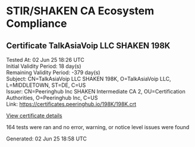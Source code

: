 # STIR/SHAKEN CA Ecosystem Compliance

## Certificate TalkAsiaVoip LLC SHAKEN 198K

Tested At: 02 Jun 25 18:26 UTC\
Initial Validity Period: 18 day(s)\
Remaining Validity Period: -379 day(s)\
Subject: CN=TalkAsiaVoip LLC SHAKEN 198K, O=TalkAsiaVoip LLC, L=MIDDLETOWN, ST=DE, C=US\
Issuer: CN=Peeringhub Inc SHAKEN Intermediate CA 2, OU=Certification Authorities, O=Peeringhub Inc, C=US\
Link: https://certificates.peeringhub.io/198K/198K.crt

[View certificate details](https://x509.io/?cert=MIIDKTCCAs%2BgAwIBAgIQGjkLNdBXdkSZ9LpwIylLwjAKBggqhkjOPQQDAjB8MQswCQYDVQQGEwJVUzEXMBUGA1UECgwOUGVlcmluZ2h1YiBJbmMxIjAgBgNVBAsMGUNlcnRpZmljYXRpb24gQXV0aG9yaXRpZXMxMDAuBgNVBAMMJ1BlZXJpbmdodWIgSW5jIFNIQUtFTiBJbnRlcm1lZGlhdGUgQ0EgMjAeFw0yNDA1MDExODE0MTBaFw0yNDA1MTkxMzE3MjBaMHExCzAJBgNVBAYTAlVTMQswCQYDVQQIDAJERTETMBEGA1UEBwwKTUlERExFVE9XTjEZMBcGA1UECgwQVGFsa0FzaWFWb2lwIExMQzElMCMGA1UEAwwcVGFsa0FzaWFWb2lwIExMQyBTSEFLRU4gMTk4SzBZMBMGByqGSM49AgEGCCqGSM49AwEHA0IABLLIa9hVisYsYZbDFv3mvcq4GvcjlMWYp1MCCJC6k%2FWwo%2F4%2BbEilv7qbojiZFmaReIXq9WHC5NhvaZYR3wj6VxKjggE8MIIBODAOBgNVHQ8BAf8EBAMCB4AwDAYDVR0TAQH%2FBAIwADAdBgNVHQ4EFgQU73mlfntq2bRGAylvKsk456KhZv0wHwYDVR0jBBgwFoAUrqFzUYgpVxHKDKn0sQpuTrhLTQcwFwYDVR0gBBAwDjAMBgpghkgBhv8JAQEEMBYGCCsGAQUFBwEaBAowCKAGFgQxOThLMIGmBgNVHR8EgZ4wgZswgZigOqA4hjZodHRwczovL2F1dGhlbnRpY2F0ZS1hcGkuaWNvbmVjdGl2LmNvbS9kb3dubG9hZC92MS9jcmyiWqRYMFYxFDASBgNVBAcMC0JyaWRnZXdhdGVyMQswCQYDVQQIDAJOSjETMBEGA1UEAwwKU1RJLVBBIENSTDELMAkGA1UEBhMCVVMxDzANBgNVBAoMBlNUSS1QQTAKBggqhkjOPQQDAgNIADBFAiArnoXNkdv26I2D%2FLx1TMVQPtar3jbBYXQS9Qp3BudaUAIhAJC5gEf%2BjY0qbM2Zai25PSLDcpvYQ0hXXFUft4YIscYY)

164 tests were ran and no error, warning, or notice level issues were found


Generated: 02 Jun 25 18:58 UTC